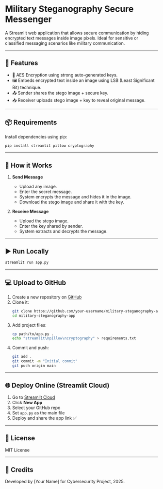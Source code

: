 # Military Steganography Secure Messenger

A Streamlit web application that allows secure communication by hiding encrypted text messages inside image pixels. Ideal for sensitive or classified messaging scenarios like military communication.

---

## 🚀 Features

- 🔐 AES Encryption using strong auto-generated keys.
- 🖼️ Embeds encrypted text inside an image using LSB (Least Significant Bit) technique.
- 📤 Sender shares the stego image + secure key.
- 📥 Receiver uploads stego image + key to reveal original message.

---

## 📦 Requirements

Install dependencies using pip:

```bash
pip install streamlit pillow cryptography
```

---

## 🧠 How it Works

1. **Send Message**
    - Upload any image.
    - Enter the secret message.
    - System encrypts the message and hides it in the image.
    - Download the stego image and share it with the key.

2. **Receive Message**
    - Upload the stego image.
    - Enter the key shared by sender.
    - System extracts and decrypts the message.

---

## ▶️ Run Locally

```bash
streamlit run app.py
```

---

## 💻 Upload to GitHub

1. Create a new repository on [GitHub](https://github.com/new)
2. Clone it:
    ```bash
    git clone https://github.com/your-username/military-steganography-app.git
    cd military-steganography-app
    ```
3. Add project files:
    ```bash
    cp path/to/app.py .
    echo "streamlit\npillow\ncryptography" > requirements.txt
    ```
4. Commit and push:
    ```bash
    git add .
    git commit -m "Initial commit"
    git push origin main
    ```

---

## 🌐 Deploy Online (Streamlit Cloud)

1. Go to [Streamlit Cloud](https://streamlit.io/cloud)
2. Click **New App**
3. Select your GitHub repo
4. Set `app.py` as the main file
5. Deploy and share the app link ✅

---

## 📜 License
MIT License

---

## 🤝 Credits
Developed by [Your Name] for Cybersecurity Project, 2025.
